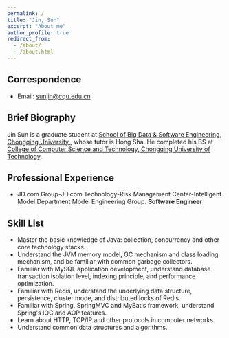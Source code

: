 ```yaml
---
permalink: /
title: "Jin, Sun"
excerpt: "About me"
author_profile: true
redirect_from: 
  - /about/
  - /about.html
---
```


<!-- ## Hanwen Zhang -->
## Correspondence

* Email: sunjin@cqu.edu.cn

## Brief Biography
Jin Sun is a graduate student at [School of Big Data & Software Engineering, Chongqing University ](http://www.cse.cqu.edu.cn/), whose tutor is Hong Sha. He completed his BS at [College of Computer Science and Technology, Chongqing University of Technology](https://www.cqut.edu.cn/).

## Professional Experience
- JD.com Group-JD.com Technology-Risk Management Center-Intelligent Model Department Model Engineering Group. **Software Engineer**

## Skill List
- Master the basic knowledge of Java: collection, concurrency and other core technology stacks.
- Understand the JVM memory model, GC mechanism and class loading mechanism, and be familiar with common garbage collectors.
- Familiar with MySQL application development, understand database transaction isolation level, indexing principle, and performance optimization.
- Familiar with Redis, understand the underlying data structure, persistence, cluster mode, and distributed locks of Redis.
- Familiar with Spring, SpringMVC and MyBatis framework, understand Spring's IOC and AOP features.
- Learn about HTTP, TCP/IP and other protocols in computer networks.
- Understand common data structures and algorithms.

